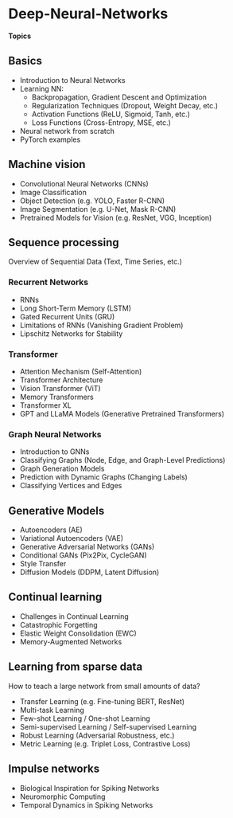 # Deep-Neural-Networks
**Topics**
## Basics
* Introduction to Neural Networks
* Learning NN: 
  * Backpropagation, Gradient Descent and Optimization
  * Regularization Techniques (Dropout, Weight Decay, etc.)
  * Activation Functions (ReLU, Sigmoid, Tanh, etc.)
  * Loss Functions (Cross-Entropy, MSE, etc.)
* Neural network from scratch
* PyTorch examples

## Machine vision
* Convolutional Neural Networks (CNNs)
* Image Classification
* Object Detection (e.g. YOLO, Faster R-CNN)
* Image Segmentation (e.g. U-Net, Mask R-CNN)
* Pretrained Models for Vision (e.g. ResNet, VGG, Inception)

## Sequence processing
Overview of Sequential Data (Text, Time Series, etc.) 

### Recurrent Networks
* RNNs
* Long Short-Term Memory (LSTM)
* Gated Recurrent Units (GRU)
* Limitations of RNNs (Vanishing Gradient Problem)
* Lipschitz Networks for Stability

### Transformer
* Attention Mechanism (Self-Attention)
* Transformer Architecture
* Vision Transformer (ViT)
* Memory Transformers
* Transformer XL
* GPT and LLaMA Models (Generative Pretrained Transformers)

### Graph Neural Networks
* Introduction to GNNs
* Classifying Graphs (Node, Edge, and Graph-Level Predictions)
* Graph Generation Models
* Prediction with Dynamic Graphs (Changing Labels)
* Classifying Vertices and Edges

## Generative Models
* Autoencoders (AE)
* Variational Autoencoders (VAE)
* Generative Adversarial Networks (GANs)
* Conditional GANs (Pix2Pix, CycleGAN)
* Style Transfer
* Diffusion Models (DDPM, Latent Diffusion)

## Continual learning
* Challenges in Continual Learning
* Catastrophic Forgetting
* Elastic Weight Consolidation (EWC)
* Memory-Augmented Networks

## Learning from sparse data
How to teach a large network from small amounts of data?
* Transfer Learning (e.g. Fine-tuning BERT, ResNet)
* Multi-task Learning
* Few-shot Learning / One-shot Learning
* Semi-supervised Learning / Self-supervised Learning
* Robust Learning (Adversarial Robustness, etc.)
* Metric Learning (e.g. Triplet Loss, Contrastive Loss)

## Impulse networks
* Biological Inspiration for Spiking Networks
* Neuromorphic Computing
* Temporal Dynamics in Spiking Networks